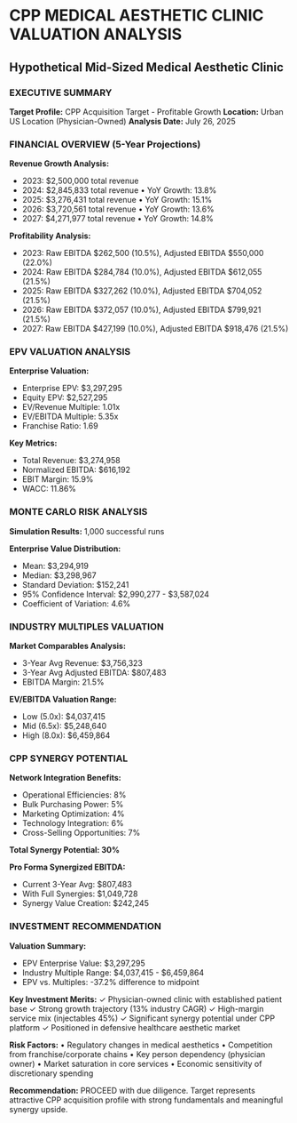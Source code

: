 
# CPP MEDICAL AESTHETIC CLINIC VALUATION ANALYSIS
## Hypothetical Mid-Sized Medical Aesthetic Clinic

### EXECUTIVE SUMMARY
**Target Profile:** CPP Acquisition Target - Profitable Growth
**Location:** Urban US Location (Physician-Owned)
**Analysis Date:** July 26, 2025

### FINANCIAL OVERVIEW (5-Year Projections)

**Revenue Growth Analysis:**
- 2023: $2,500,000 total revenue
- 2024: $2,845,833 total revenue
  • YoY Growth: 13.8%
- 2025: $3,276,431 total revenue
  • YoY Growth: 15.1%
- 2026: $3,720,561 total revenue
  • YoY Growth: 13.6%
- 2027: $4,271,977 total revenue
  • YoY Growth: 14.8%

**Profitability Analysis:**
- 2023: Raw EBITDA $262,500 (10.5%), Adjusted EBITDA $550,000 (22.0%)
- 2024: Raw EBITDA $284,784 (10.0%), Adjusted EBITDA $612,055 (21.5%)
- 2025: Raw EBITDA $327,262 (10.0%), Adjusted EBITDA $704,052 (21.5%)
- 2026: Raw EBITDA $372,057 (10.0%), Adjusted EBITDA $799,921 (21.5%)
- 2027: Raw EBITDA $427,199 (10.0%), Adjusted EBITDA $918,476 (21.5%)

### EPV VALUATION ANALYSIS

**Enterprise Valuation:**
- Enterprise EPV: $3,297,295
- Equity EPV: $2,527,295
- EV/Revenue Multiple: 1.01x
- EV/EBITDA Multiple: 5.35x
- Franchise Ratio: 1.69

**Key Metrics:**
- Total Revenue: $3,274,958
- Normalized EBITDA: $616,192
- EBIT Margin: 15.9%
- WACC: 11.86%

### MONTE CARLO RISK ANALYSIS
**Simulation Results:** 1,000 successful runs

**Enterprise Value Distribution:**
- Mean: $3,294,919
- Median: $3,298,967
- Standard Deviation: $152,241
- 95% Confidence Interval: $2,990,277 - $3,587,024
- Coefficient of Variation: 4.6%

### INDUSTRY MULTIPLES VALUATION

**Market Comparables Analysis:**
- 3-Year Avg Revenue: $3,756,323
- 3-Year Avg Adjusted EBITDA: $807,483
- EBITDA Margin: 21.5%

**EV/EBITDA Valuation Range:**
- Low (5.0x): $4,037,415
- Mid (6.5x): $5,248,640
- High (8.0x): $6,459,864

### CPP SYNERGY POTENTIAL

**Network Integration Benefits:**
- Operational Efficiencies: 8%
- Bulk Purchasing Power: 5%
- Marketing Optimization: 4%
- Technology Integration: 6%
- Cross-Selling Opportunities: 7%

**Total Synergy Potential: 30%**

**Pro Forma Synergized EBITDA:**
- Current 3-Year Avg: $807,483
- With Full Synergies: $1,049,728
- Synergy Value Creation: $242,245

### INVESTMENT RECOMMENDATION

**Valuation Summary:**
- EPV Enterprise Value: $3,297,295
- Industry Multiple Range: $4,037,415 - $6,459,864
- EPV vs. Multiples: -37.2% difference to midpoint

**Key Investment Merits:**
✓ Physician-owned clinic with established patient base
✓ Strong growth trajectory (13% industry CAGR)
✓ High-margin service mix (injectables 45%)
✓ Significant synergy potential under CPP platform
✓ Positioned in defensive healthcare aesthetic market

**Risk Factors:**
• Regulatory changes in medical aesthetics
• Competition from franchise/corporate chains
• Key person dependency (physician owner)
• Market saturation in core services
• Economic sensitivity of discretionary spending

**Recommendation:** PROCEED with due diligence. Target represents attractive CPP acquisition profile with strong fundamentals and meaningful synergy upside.
